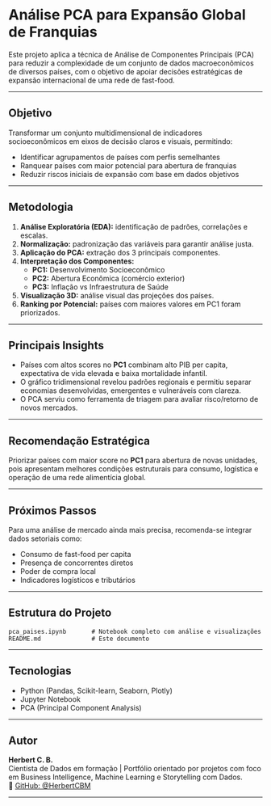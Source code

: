 
# Análise PCA para Expansão Global de Franquias

Este projeto aplica a técnica de Análise de Componentes Principais (PCA) para reduzir a complexidade de um conjunto de dados macroeconômicos de diversos países, com o objetivo de apoiar decisões estratégicas de expansão internacional de uma rede de fast-food.

---

## Objetivo

Transformar um conjunto multidimensional de indicadores socioeconômicos em eixos de decisão claros e visuais, permitindo:

- Identificar agrupamentos de países com perfis semelhantes
- Ranquear países com maior potencial para abertura de franquias
- Reduzir riscos iniciais de expansão com base em dados objetivos

---

## Metodologia

1. **Análise Exploratória (EDA):** identificação de padrões, correlações e escalas.
2. **Normalização:** padronização das variáveis para garantir análise justa.
3. **Aplicação do PCA:** extração dos 3 principais componentes.
4. **Interpretação dos Componentes:**
   - **PC1:** Desenvolvimento Socioeconômico
   - **PC2:** Abertura Econômica (comércio exterior)
   - **PC3:** Inflação vs Infraestrutura de Saúde
5. **Visualização 3D:** análise visual das projeções dos países.
6. **Ranking por Potencial:** países com maiores valores em PC1 foram priorizados.

---

## Principais Insights

- Países com altos scores no **PC1** combinam alto PIB per capita, expectativa de vida elevada e baixa mortalidade infantil.
- O gráfico tridimensional revelou padrões regionais e permitiu separar economias desenvolvidas, emergentes e vulneráveis com clareza.
- O PCA serviu como ferramenta de triagem para avaliar risco/retorno de novos mercados.

---

## Recomendação Estratégica

Priorizar países com maior score no **PC1** para abertura de novas unidades, pois apresentam melhores condições estruturais para consumo, logística e operação de uma rede alimentícia global.

---

## Próximos Passos

Para uma análise de mercado ainda mais precisa, recomenda-se integrar dados setoriais como:

- Consumo de fast-food per capita
- Presença de concorrentes diretos
- Poder de compra local
- Indicadores logísticos e tributários

---

## Estrutura do Projeto

```
pca_paises.ipynb       # Notebook completo com análise e visualizações
README.md              # Este documento
```

---

## Tecnologias

- Python (Pandas, Scikit-learn, Seaborn, Plotly)
- Jupyter Notebook
- PCA (Principal Component Analysis)

---

## Autor

**Herbert C. B.**  
Cientista de Dados em formação | Portfólio orientado por projetos com foco em Business Intelligence, Machine Learning e Storytelling com Dados.  
🔗 [GitHub: @HerbertCBM](https://github.com/HerbertCBM)

---

